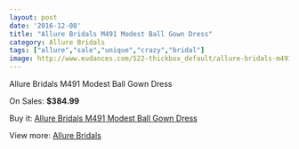 ```yaml
---
layout: post
date: '2016-12-08'
title: "Allure Bridals M491 Modest Ball Gown Dress"
category: Allure Bridals
tags: ["allure","sale","unique","crazy","bridal"]
image: http://www.eudances.com/522-thickbox_default/allure-bridals-m491-modest-ball-gown-dress.jpg
---
```

Allure Bridals M491 Modest Ball Gown Dress

On Sales: **$384.99**
<a href="https://www.eudances.com/en/allure-bridals/164-allure-bridals-m491-modest-ball-gown-dress.html"><amp-img layout="responsive" width="600" height="600" src="//www.eudances.com/522-thickbox_default/allure-bridals-m491-modest-ball-gown-dress.jpg" alt="Allure Bridals M491 Modest Ball Gown Dress 0" /></a>
<a href="https://www.eudances.com/en/allure-bridals/164-allure-bridals-m491-modest-ball-gown-dress.html"><amp-img layout="responsive" width="600" height="600" src="//www.eudances.com/523-thickbox_default/allure-bridals-m491-modest-ball-gown-dress.jpg" alt="Allure Bridals M491 Modest Ball Gown Dress 1" /></a>
<a href="https://www.eudances.com/en/allure-bridals/164-allure-bridals-m491-modest-ball-gown-dress.html"><amp-img layout="responsive" width="600" height="600" src="//www.eudances.com/524-thickbox_default/allure-bridals-m491-modest-ball-gown-dress.jpg" alt="Allure Bridals M491 Modest Ball Gown Dress 2" /></a>

Buy it: [Allure Bridals M491 Modest Ball Gown Dress](https://www.eudances.com/en/allure-bridals/164-allure-bridals-m491-modest-ball-gown-dress.html "Allure Bridals M491 Modest Ball Gown Dress")

View more: [Allure Bridals](https://www.eudances.com/en/2-allure-bridals "Allure Bridals")